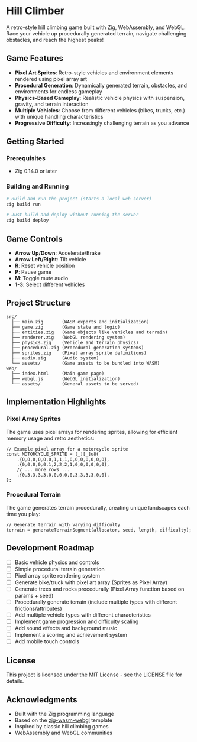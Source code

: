 # Hill Climber

A retro-style hill climbing game built with Zig, WebAssembly, and WebGL. Race your vehicle up procedurally generated terrain, navigate challenging obstacles, and reach the highest peaks!

## Game Features

- **Pixel Art Sprites**: Retro-style vehicles and environment elements rendered using pixel array art
- **Procedural Generation**: Dynamically generated terrain, obstacles, and environments for endless gameplay
- **Physics-Based Gameplay**: Realistic vehicle physics with suspension, gravity, and terrain interaction
- **Multiple Vehicles**: Choose from different vehicles (bikes, trucks, etc.) with unique handling characteristics
- **Progressive Difficulty**: Increasingly challenging terrain as you advance

## Getting Started

### Prerequisites

- Zig 0.14.0 or later

### Building and Running

```bash
# Build and run the project (starts a local web server)
zig build run

# Just build and deploy without running the server
zig build deploy
```

## Game Controls

- **Arrow Up/Down**: Accelerate/Brake
- **Arrow Left/Right**: Tilt vehicle
- **R**: Reset vehicle position
- **P**: Pause game
- **M**: Toggle mute audio
- **1-3**: Select different vehicles

## Project Structure

```
src/
  ├── main.zig       (WASM exports and initialization)
  ├── game.zig       (Game state and logic)
  ├── entities.zig   (Game objects like vehicles and terrain)
  ├── renderer.zig   (WebGL rendering system)
  ├── physics.zig    (Vehicle and terrain physics)
  ├── procedural.zig (Procedural generation systems)
  ├── sprites.zig    (Pixel array sprite definitions)
  ├── audio.zig      (Audio system)
  └── assets/        (Game assets to be bundled into WASM)
web/
  ├── index.html     (Main game page)
  ├── webgl.js       (WebGL initialization)
  └── assets/        (General assets to be served)
```

## Implementation Highlights

### Pixel Array Sprites

The game uses pixel arrays for rendering sprites, allowing for efficient memory usage and retro aesthetics:

```zig
// Example pixel array for a motorcycle sprite
const MOTORCYCLE_SPRITE = [_][_]u8{
    .{0,0,0,0,0,0,1,1,1,0,0,0,0,0,0,0},
    .{0,0,0,0,0,1,2,2,2,1,0,0,0,0,0,0},
    // ... more rows ...
    .{0,3,3,3,3,0,0,0,0,0,3,3,3,3,0,0},
};
```

### Procedural Terrain

The game generates terrain procedurally, creating unique landscapes each time you play:

```zig
// Generate terrain with varying difficulty
terrain = generateTerrainSegment(allocator, seed, length, difficulty);
```

## Development Roadmap

- [ ] Basic vehicle physics and controls
- [ ] Simple procedural terrain generation
- [ ] Pixel array sprite rendering system
- [ ] Generate bike/truck with pixel art array (Sprites as Pixel Array)
- [ ] Generate trees and rocks procedurally (Pixel Array function based on params + seed)
- [ ] Procedurally generate terrain (include multiple types with different frictions/attributes)
- [ ] Add multiple vehicle types with different characteristics
- [ ] Implement game progression and difficulty scaling
- [ ] Add sound effects and background music
- [ ] Implement a scoring and achievement system
- [ ] Add mobile touch controls

## License

This project is licensed under the MIT License - see the LICENSE file for details.

## Acknowledgments

- Built with the Zig programming language
- Based on the [zig-wasm-webgl](https://github.com/haleth-embershield/zig-wasm-webgl) template
- Inspired by classic hill climbing games
- WebAssembly and WebGL communities